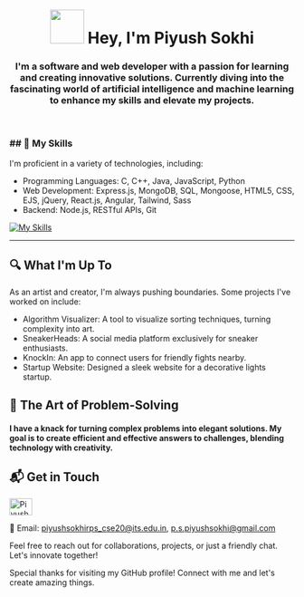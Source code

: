 <h1 align="center"><img src="https://raw.githubusercontent.com/aemmadi/aemmadi/master/wave.gif" width="60px"> Hey, I'm Piyush Sokhi </h1>
<h3 align="center">I'm a software and web developer with a passion for learning and creating innovative solutions. Currently diving into the fascinating world of artificial intelligence and machine learning to enhance my skills and elevate my projects.</h3>
<br>

<h3 align="left">## 🚀 My Skills</h3>

I'm proficient in a variety of technologies, including:
- Programming Languages: C, C++, Java, JavaScript, Python
- Web Development: Express.js, MongoDB, SQL, Mongoose, HTML5, CSS, EJS, jQuery, React.js, Angular, Tailwind, Sass
- Backend: Node.js, RESTful APIs, Git

[![My Skills](https://skillicons.dev/icons?i=c,cpp,js,py,express,mongodb,mysql,html,css,nodejs,react,sass,tailwind,git)](https://skillicons.dev)
<hr>




## 🔍 What I'm Up To

As an artist and creator, I'm always pushing boundaries. Some projects I've worked on include:
- Algorithm Visualizer: A tool to visualize sorting techniques, turning complexity into art.
- SneakerHeads: A social media platform exclusively for sneaker enthusiasts.
- KnockIn: An app to connect users for friendly fights nearby.
- Startup Website: Designed a sleek website for a decorative lights startup.

## 🎨 The Art of Problem-Solving

<h4>I have a knack for turning complex problems into elegant solutions. My goal is to create efficient and effective answers to challenges, blending technology with creativity.</h4>

## 📬 Get in Touch
<p align="left">
<a href="https://www.linkedin.com/in/piyush-sokhi-8585957809/" target="blank"><img align="center" src="https://raw.githubusercontent.com/rahuldkjain/github-profile-readme-generator/master/src/images/icons/Social/linked-in-alt.svg" alt="Piyush SOkhi" height="30" width="40" /></a>

📧 Email: piyushsokhirps_cse20@its.edu.in, p.s.piyushsokhi@gmail.com
<!-- 💼 LinkedIn: [Piyush Sokhi](https://www.linkedin.com/in/piyush-sokhi-8585957809/) -->

Feel free to reach out for collaborations, projects, or just a friendly chat. Let's innovate together!

Special thanks for visiting my GitHub profile! Connect with me and let's create amazing things.
